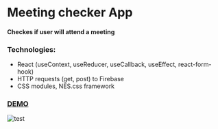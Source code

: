 # Meeting checker App
#### Checkes if user will attend a meeting
### Technologies: 
- React (useContext, useReducer, useCallback, useEffect, react-form-hook)
- HTTP requests (get, post) to Firebase
- CSS modules, NES.css framework
### [DEMO](https://meeting-app-tau.vercel.app/)
![test](https://user-images.githubusercontent.com/89069692/172572029-a4f4d011-60cf-453c-815c-f8284e60bbb7.png)
